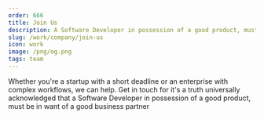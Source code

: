 ```yaml
---
order: 666
title: Join Us
description: A Software Developer in possession of a good product, must be in want of a good business partner
slug: /work/company/join-us
icon: work
image: /png/og.png
tags: team
---
```


Whether you're a startup with a short deadline or an enterprise with complex workflows, we can help. Get in touch for it's a truth universally acknowledged that a Software Developer in possession of a good product, must be in want of a good business partner
